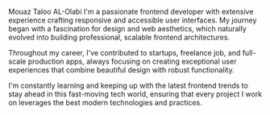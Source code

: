 Mouaz Taloo AL-Olabi
I'm a passionate frontend developer with extensive experience crafting responsive and accessible user interfaces. My journey began with a fascination for design and web aesthetics, which naturally evolved into building professional, scalable frontend architectures.

Throughout my career, I've contributed to startups, freelance job, and full-scale production apps, always focusing on creating exceptional user experiences that combine beautiful design with robust functionality.

I'm constantly learning and keeping up with the latest frontend trends to stay ahead in this fast-moving tech world, ensuring that every project I work on leverages the best modern technologies and practices.
